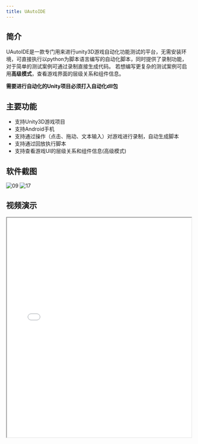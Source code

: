 ```yaml
---
title: UAutoIDE
---
```


## 简介
UAutoIDE是一款专门用来进行unity3D游戏自动化功能测试的平台，无需安装环境，可直接执行以python为脚本语言编写的自动化脚本，同时提供了录制功能，对于简单的测试案例可通过录制直接生成代码。
若想编写更复杂的测试案例可启用**高级模式**，查看游戏界面的层级关系和组件信息。

**需要进行自动化的Unity项目必须打入自动化dll包**



## 主要功能
* 支持Unity3D游戏项目
* 支持Android手机
* 支持通过操作（点击、拖动、文本输入）对游戏进行录制，自动生成脚本
* 支持通过回放执行脚本
* 支持查看游戏UI的层级关系和组件信息(高级模式)



## 软件截图
<img :src="$withBase('/09.png')" alt="09">

<img :src="$withBase('/17.png')" alt="17">




## 视频演示
<iframe src="//player.bilibili.com/player.html?aid=629392841&bvid=BV1fb4y1R7wQ&cid=304640473&page=1" style="height:600px;width:100%;"> </iframe>

<!-- <video controls width ='100%' src='/UAuto2.mp4' type="video/mp4"></video> -->
